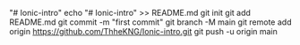 "# Ionic-intro" 
echo "# Ionic-intro" >> README.md
git init
git add README.md
git commit -m "first commit"
git branch -M main
git remote add origin https://github.com/ThheKNG/Ionic-intro.git
git push -u origin main